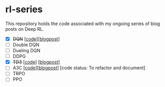 # rl-series

This repository holds the code associated with my ongoing series of blog posts on Deep RL.
- [x] ~~DQN~~ [[code](https://github.com/saashanair/rl-series/tree/master/dqn)][[blogpost](https://medium.com/@saasha/rl-series-2-dqn-e739eb3ab1d1)]
- [ ] Double DQN
- [ ] Dueling DQN
- [ ] DDPG
- [x] ~~TD3~~ [[code](https://github.com/saashanair/rl-series/tree/master/td3)] [[blogpost](https://www.saashanair.com/td3-theory/)]
- [ ] A3C [[code](https://github.com/saashanair/rl-series/tree/master/a3c)][[blogpost](https://www.saashanair.com/a3c-algorithm-with-cartpole/)] [code status: To refactor and document]
- [ ] TRPO
- [ ] PPO
